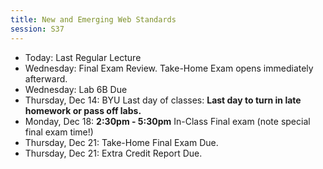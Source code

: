 ```yaml
---
title: New and Emerging Web Standards
session: S37
---
```


* Today: Last Regular Lecture
* Wednesday: Final Exam Review. Take-Home Exam opens immediately afterward.
* Wednesday: Lab 6B Due
* Thursday, Dec 14: BYU Last day of classes: **Last day to turn in late homework or pass off labs.**
* Monday, Dec 18: **2:30pm - 5:30pm** In-Class Final exam (note special final exam time!)
* Thursday, Dec 21: Take-Home Final Exam Due.
* Thursday, Dec 21: Extra Credit Report Due.
